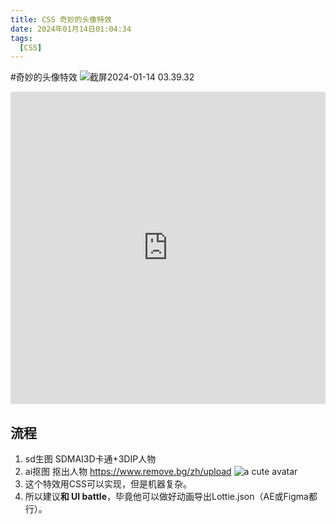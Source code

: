 ```yaml
---
title: CSS 奇妙的头像特效
date: 2024年01月14日01:04:34
tags:
  [CSS]
---
```


#奇妙的头像特效
 ![截屏2024-01-14 03.39.32](http://image.hansking.cn/picgo/%E6%88%AA%E5%B1%8F2024-01-14%2003.39.32.png)

<iframe src="https://codesandbox.io/embed/669pyd?view=Editor+%2B+Preview"
     style="width:100%; height: 500px; border:0; border-radius: 4px; overflow:hidden;"
     title="css 奇妙的头像特效"
     allow="accelerometer; ambient-light-sensor; camera; encrypted-media; geolocation; gyroscope; hid; microphone; midi; payment; usb; vr; xr-spatial-tracking"
     sandbox="allow-forms allow-modals allow-popups allow-presentation allow-same-origin allow-scripts"
   ></iframe>

## 流程

1. sd生图 SDMAI3D卡通+3DIP人物
2. ai抠图 抠出人物 https://www.remove.bg/zh/upload
    ![a cute avatar](http://image.hansking.cn/picgo/a%20cute%20avatar.png)
3. 这个特效用CSS可以实现，但是机器复杂。
4. 所以建议**和 UI battle**，毕竟他可以做好动画导出Lottie.json（AE或Figma都行）。
